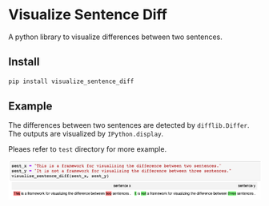 # Visualize Sentence Diff

A python library to visualize differences between two sentences.

## Install

```sh
pip install visualize_sentence_diff
```

## Example

The differences between two sentences are detected by `difflib.Differ`.
The outputs are visualized by `IPython.display`.

Pleaes refer to `test` directory for more example.

![images/example.png](images/example.png)
